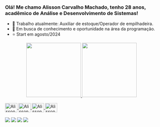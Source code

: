 ### Olá! Me chamo Alisson Carvalho Machado, tenho 28 anos, acadêmico de Análise e Desenvolvimento de Sistemas!

- 🔭 Trabalho atualmente: Auxiliar de estoque/Operador de empilhadeira.
- 🌱 Em busca de conhecimento e oportunidade na área da programação.
- ⭐ Start em agosto/2024

<div align="center">
  <a href="https://github.com/alissoncmachado">
  <img height="180em" src="https://github-readme-stats.vercel.app/api?username=alissoncmachado&show_icons=true&theme=dark&include_all_commits=true&count_private=true"/>
  <img height="180em" src="https://github-readme-stats.vercel.app/api/top-langs/?username=alissoncmachado&layout=compact&langs_count=7&theme=dark"/>
</div>
<div style="display: inline_block"><br>
  <img align="center" alt="Alisson-HTML" height="30" width="40" src="https://cdn.jsdelivr.net/gh/devicons/devicon/icons/html5/html5-original-wordmark.svg">
  <img align="center" alt="Alisson-CSS" height="30" width="40" src="https://cdn.jsdelivr.net/gh/devicons/devicon/icons/css3/css3-original-wordmark.svg">
  <img align="center" alt="Alisson-Js" height="30" width="40" src="https://cdn.jsdelivr.net/gh/devicons/devicon/icons/javascript/javascript-original.svg">
  <img align="center" alt="Alisson-C" height="30" width="40" src="https://cdn.jsdelivr.net/gh/devicons/devicon/icons/c/c-original.svg" />
</div>  
<br>
<div> 
  <a href="https://instagram.com/alissoncmachado" target="_blank"><img src="https://img.shields.io/badge/-Instagram-%23E4405F?style=for-the-badge&logo=instagram&logoColor=white" target="_blank"></a>
  <a href="https://www.facebook.com/AlissonCMachado/" target="_blank"><img src="https://img.shields.io/badge/Facebook-1877F2?style=for-the-badge&logo=facebook&logoColor=white" target="_blank"></a>
  <a href="https://www.linkedin.com/in/alisson-machado-9a1598160/" target="_blank"><img src="https://img.shields.io/badge/LinkedIn-0077B5?style=for-the-badge&logo=linkedin&logoColor=white" target="_blank"></a>
  <a href="https://api.whatsapp.com/send?phone=5551989213605&text=Ola Alisson!" target="_blank"><img src="https://img.shields.io/badge/WhatsApp-25D366?style=for-the-badge&logo=whatsapp&logoColor=white" target="_blank"></a>
 </div>
  

